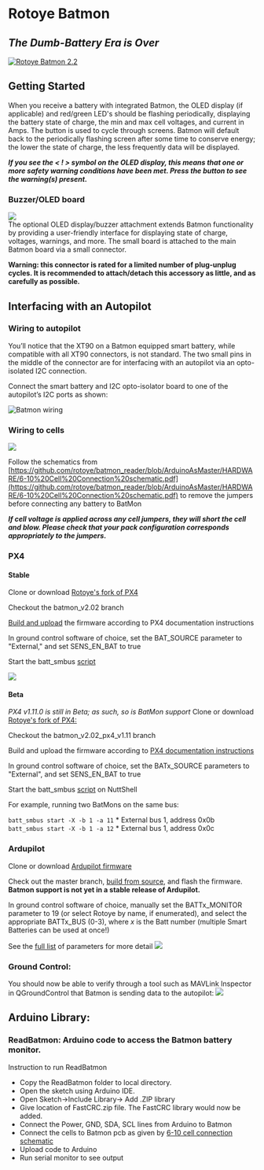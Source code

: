
# Rotoye Batmon

## _The Dumb-Battery Era is Over_

[![](https://camo.githubusercontent.com/8552c5280963ba768ce83da9ed6a53c3a2b3f103/68747470733a2f2f6c68332e676f6f676c6575736572636f6e74656e742e636f6d2f4834375333664565756f6f695073486e5648323938776e7750724e365264515a474b764a557a6c352d685133384161587a576c61527a52776278464d6e6d33347a70494e344635632d6d3435 "Rotoye Batmon 2.2")](https://camo.githubusercontent.com/8552c5280963ba768ce83da9ed6a53c3a2b3f103/68747470733a2f2f6c68332e676f6f676c6575736572636f6e74656e742e636f6d2f4834375333664565756f6f695073486e5648323938776e7750724e365264515a474b764a557a6c352d685133384161587a576c61527a52776278464d6e6d33347a70494e344635632d6d3435)

## Getting Started

When you receive a battery with integrated Batmon, the OLED display (if applicable) and red/green LED's should be flashing periodically, displaying the battery state of charge, the min and max cell voltages, and current in Amps. The button is used to cycle through screens. Batmon will default back to the periodically flashing screen after some time to conserve energy; the lower the state of charge, the less frequently data will be displayed.

_**If you see the < ! > symbol on the OLED display, this means that one or more safety warning conditions have been met. Press the button to see the warning(s) present.**_

### Buzzer/OLED board
![](http://batmonfiles.rotoye.com/userguide/OLED_buzzer_board.png)  
The optional OLED display/buzzer attachment extends Batmon functionality by providing a user-friendly interface for displaying state of charge, voltages, warnings, and more. The small board is attached to the main Batmon board via a small connector. 

**Warning: this connector is rated for a limited number of plug-unplug cycles. It is recommended to attach/detach this accessory as little, and as carefully as possible.**

## Interfacing with an Autopilot

### Wiring to autopilot

You’ll notice that the XT90 on a Batmon equipped smart battery, while compatible with all XT90 connectors, is not standard. The two small pins in the middle of the connector are for interfacing with an autopilot via an opto-isolated I2C connection.

Connect the smart battery and I2C opto-isolator board to one of the autopilot’s I2C ports as shown: 

![Batmon wiring](http://batmonfiles.rotoye.com/userguide/wiring.png)

### Wiring to cells

[![](https://raw.githubusercontent.com/rotoye/batmon_reader/ArduinoAsMaster/HARDWARE/Batmon-pcb.jpg)](https://raw.githubusercontent.com/rotoye/batmon_reader/ArduinoAsMaster/HARDWARE/Batmon-pcb.jpg)

Follow the schematics from [https://github.com/rotoye/batmon_reader/blob/ArduinoAsMaster/HARDWARE/6-10%20Cell%20Connection%20schematic.pdf](https://github.com/rotoye/batmon_reader/blob/ArduinoAsMaster/HARDWARE/6-10%20Cell%20Connection%20schematic.pdf) to remove the jumpers before connecting any battery to BatMon

_**If cell voltage is applied across any cell jumpers, they will short the cell and blow. Please check that your pack configuration corresponds appropriately to the jumpers.**_

### PX4
#### Stable

Clone or download [Rotoye's fork of PX4](https://github.com/rotoye/px4_firmware_batmon)

Checkout the batmon_v2.02 branch

[Build and upload](https://dev.px4.io/v1.9.0/en/setup/building_px4.html) the firmware according to PX4 documentation instructions

In ground control software of choice, set the BAT_SOURCE parameter to "External," and set SENS_EN_BAT to true

Start the batt_smbus [script](https://dev.px4.io/v1.9.0/en/middleware/modules_driver.html)

[![](https://camo.githubusercontent.com/4f57fdfe4af663bcc7d0dcd78faa980823dc97ec/68747470733a2f2f6c68352e676f6f676c6575736572636f6e74656e742e636f6d2f32625263586a7864547164626f6a367157534b6b7768744a4f466f75326f486859524a7a6b415957696b5f766f727a494431612d324b35654f356b39724d456f644f6742754d5038312d43327646304c785644527356364a374f6c5847456a49632d33645a6677566a6f7868413564544850594b564a42733135685a726950644f31486976525a4b)](https://camo.githubusercontent.com/4f57fdfe4af663bcc7d0dcd78faa980823dc97ec/68747470733a2f2f6c68352e676f6f676c6575736572636f6e74656e742e636f6d2f32625263586a7864547164626f6a367157534b6b7768744a4f466f75326f486859524a7a6b415957696b5f766f727a494431612d324b35654f356b39724d456f644f6742754d5038312d43327646304c785644527356364a374f6c5847456a49632d33645a6677566a6f7868413564544850594b564a42733135685a726950644f31486976525a4b)

#### Beta
*PX4 v1.11.0 is still in Beta; as such, so is BatMon support*
Clone or download [Rotoye's fork of PX4:](https://github.com/rotoye/px4_firmware_batmon)
    
Checkout the batmon_v2.02_px4_v1.11 branch
    
Build and upload the firmware according to [PX4 documentation instructions](https://dev.px4.io/master/en/setup/building_px4.html)
    
In ground control software of choice, set the BATx_SOURCE parameters to "External", and set SENS_EN_BAT to true
    
Start the batt_smbus [script](https://dev.px4.io/master/en/middleware/modules_driver.html) on NuttShell

For example, running two BatMons on the same bus:

`batt_smbus start -X -b 1 -a 11` * External bus 1, address 0x0b  
`batt_smbus start -X -b 1 -a 12` * External bus 1, address 0x0c

### Ardupilot

Clone or download [Ardupilot firmware](https://github.com/ArduPilot/ardupilot)

Check out the master branch, [build from source](https://ardupilot.org/dev/docs/building-the-code.html), and flash the firmware. **Batmon support is not yet in a stable release of Ardupilot.** 

In ground control software of choice, manually set the BATTx_MONITOR parameter to 19 (or select Rotoye by name, if enumerated), and select the appropriate BATTx_BUS (0-3), where *x* is the Batt number (multiple Smart Batteries can be used at once!)

See the [full list](https://ardupilot.org/copter/docs/parameters.html#batt2-parameters) of parameters for more detail [![](https://camo.githubusercontent.com/4e0d13de8634b0ae88226aba1f015ae81a342f7f/68747470733a2f2f6c68362e676f6f676c6575736572636f6e74656e742e636f6d2f6a477257786b4d4b6f384e495f49764f6d6d665a6a334f6c644b4537477051666c5253756c6f45514b3652456b30797a47325a6e717244506f6d48565479574d68386e7447594838476c533139774d5f736d6c4438495732717a6e324f544d4346756d772d7243674e4c2d46496936596b7032785f717853724a506a7337316d747573564d336454)](https://camo.githubusercontent.com/4e0d13de8634b0ae88226aba1f015ae81a342f7f/68747470733a2f2f6c68362e676f6f676c6575736572636f6e74656e742e636f6d2f6a477257786b4d4b6f384e495f49764f6d6d665a6a334f6c644b4537477051666c5253756c6f45514b3652456b30797a47325a6e717244506f6d48565479574d68386e7447594838476c533139774d5f736d6c4438495732717a6e324f544d4346756d772d7243674e4c2d46496936596b7032785f717853724a506a7337316d747573564d336454)

### Ground Control:

You should now be able to verify through a tool such as MAVLink Inspector in QGroundControl that Batmon is sending data to the autopilot: [![](https://camo.githubusercontent.com/b2bfaff53eeb6a400d0f91813a3dc36f3d63df9a/68747470733a2f2f6c68352e676f6f676c6575736572636f6e74656e742e636f6d2f56304a737455317947524632544435665f6a4730725464314730414f64796c6e4261334d786b454257444472425549396d687563714430794c5936506b4c38614d49694e67734f4a77345576334a5054476753562d336e4d647045595f796f4d6a6c692d79725044547165346c315268534d697044694b6478314c643964465171676a3061334c7a)](https://camo.githubusercontent.com/b2bfaff53eeb6a400d0f91813a3dc36f3d63df9a/68747470733a2f2f6c68352e676f6f676c6575736572636f6e74656e742e636f6d2f56304a737455317947524632544435665f6a4730725464314730414f64796c6e4261334d786b454257444472425549396d687563714430794c5936506b4c38614d49694e67734f4a77345576334a5054476753562d336e4d647045595f796f4d6a6c692d79725044547165346c315268534d697044694b6478314c643964465171676a3061334c7a)

## Arduino Library:

### ReadBatmon: Arduino code to access the Batmon battery monitor.

Instruction to run ReadBatmon

-   Copy the ReadBatmon folder to local directory.
-   Open the sketch using Arduino IDE.
-   Open Sketch->Include Library-> Add .ZIP library
-   Give location of FastCRC.zip file. The FastCRC library would now be added.
-   Connect the Power, GND, SDA, SCL lines from Arduino to Batmon
-   Connect the cells to Batmon pcb as given by [6-10 cell connection schematic](https://github.com/rotoye/batmon_reader/blob/ArduinoAsMaster/HARDWARE/6-10%20Cell%20Connection%20schematic.pdf)
-   Upload code to Arduino
-   Run serial monitor to see output
